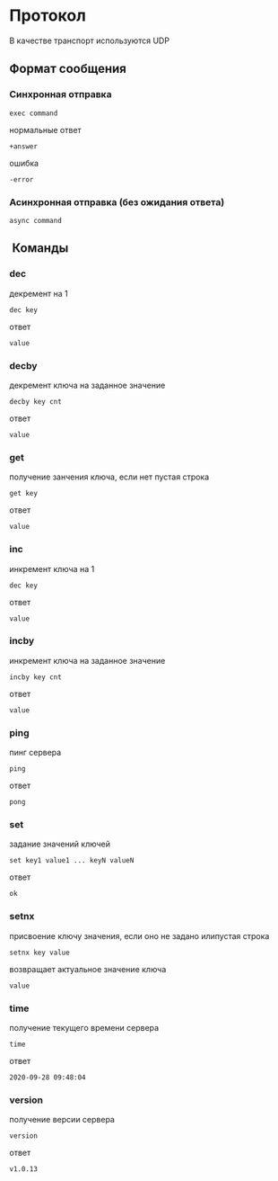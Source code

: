 # Протокол

В качестве транспорт используются UDP

## Формат сообщения

### Синхронная отправка

```
exec command
```

нормальные ответ

```
+answer
```

ошибка

```
-error
```

### Асинхронная отправка (без ожидания ответа)

```
async command
```

##  Команды

### dec

декремент на 1

```
dec key
```

ответ

```
value
```

### decby

декремент ключа на заданное значение

```
decby key cnt
```

ответ

```
value
```

### get

получение занчения ключа, если нет пустая строка

```
get key
```

ответ

```
value
```

### inc

инкремент ключа на 1

```
dec key
```

ответ

```
value
```

### incby

инкремент ключа на заданное значение

```
incby key cnt
```

ответ

```
value
```

### ping

пинг сервера

```
ping
```

ответ

```
pong
```

### set

задание значений ключей

```
set key1 value1 ... keyN valueN
```

ответ

```
ok
```

### setnx

присвоение ключу значения, если оно не задано илипустая строка

```
setnx key value
```

возвращает актуальное значение ключа

```
value
```

### time

получение текущего времени сервера

```
time
```

ответ

```
2020-09-28 09:48:04
```

### version

получение версии сервера

```
version
```

ответ

```
v1.0.13
```
